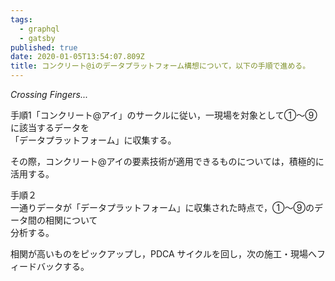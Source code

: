 ```yaml
---
tags:
  - graphql
  - gatsby
published: true
date: 2020-01-05T13:54:07.809Z
title: コンクリート@iのデータプラットフォーム構想について，以下の手順で進める。
---
```

*Crossing Fingers...*

手順1「コンクリート@アイ」のサークルに従い，一現場を対象として①～⑨に該当するデータを<br>
「データプラットフォーム」に収集する。<br>

その際，コンクリート@アイの要素技術が適用できるものについては，積極的に活用する。<br>

手順２<br>
一通りデータが「データプラットフォーム」に収集された時点で，①～⑨のデータ間の相関について<br>
分析する。<br>

相関が高いものをピックアップし，PDCA サイクルを回し，次の施工・現場へフィードバックする。<br>

